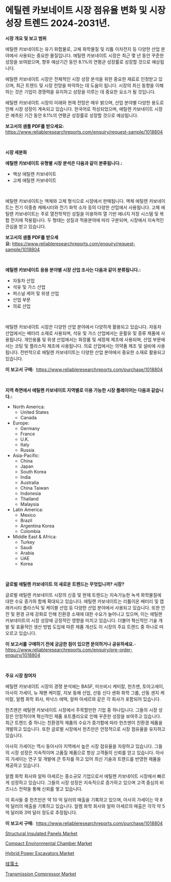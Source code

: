 <p><h1>에틸렌 카보네이트 시장 점유율 변화 및 시장 성장 트렌드 2024-2031년.</h1></p><p><strong>시장 개요 및 보고 범위</strong></p>
<p><p>에틸렌 카보네이트는 유기 화합물로, 고체 화학물질 및 리튬 이차전지 등 다양한 산업 분야에서 사용되는 중요한 물질입니다. 에틸렌 카보네이트 시장은 최근 몇 년 동안 꾸준한 성장을 보여왔으며, 향후 예상기간 동안 8.1%의 연평균 성장률로 성장할 것으로 예상됩니다. </p><p>에틸렌 카보네이트 시장은 전체적인 시장 성장 분석을 위한 중요한 재료로 인정받고 있으며, 최근 트렌드 및 시장 전망을 파악하는 데 도움이 됩니다. 시장의 최신 동향을 이해하는 것은 기업이 경쟁력을 유지하고 성장을 이루는 데 중요한 요소가 될 것입니다.</p><p>에틸렌 카보네이트 시장의 미래와 현재 전망은 매우 밝으며, 산업 분야별 다양한 용도로 인해 시장 성장이 계속되고 있습니다. 한국어로 작성되었으며, 에틸렌 카보네이트 시장은 예측된 기간 동안 8.1%의 연평균 성장률로 성장할 것으로 예상됩니다.</p></p>
<p><strong>보고서의 샘플 PDF를 받으세요:</strong> <a href="https://www.reliableresearchreports.com/enquiry/request-sample/1018804">https://www.reliableresearchreports.com/enquiry/request-sample/1018804</a></p>
<p>&nbsp;</p>
<p><strong>시장 세분화</strong></p>
<p><strong>에틸렌 카보네이트 유형별 시장 분석은 다음과 같이 분류됩니다.:</strong></p>
<p><ul><li>액상 에틸렌 카보네이트</li><li>고체 에틸렌 카보네이트</li></ul></p>
<p>&nbsp;</p>
<p><p>에틸렌 카보네이트는 액체와 고체 형식으로 시장에서 판매됩니다. 액체 에틸렌 카보네이트는 전기 이중층 캐패시터와 전기 화학 소자 등의 다양한 산업에서 사용됩니다. 고체 에틸렌 카보네이트는 주로 열전학적인 성질을 이용하여 열 기반 에너지 저장 시스템 및 복합 전지에 적용됩니다. 두 형태는 성질과 적용분야에 따라 구분되며, 시장에서 지속적인 관심을 받고 있습니다.</p></p>
<p><strong>보고서의 샘플 PDF를 받으세요:</strong>&nbsp;<a href="https://www.reliableresearchreports.com/enquiry/request-sample/1018804">https://www.reliableresearchreports.com/enquiry/request-sample/1018804</a></p>
<p>&nbsp;</p>
<p><strong> 에틸렌 카보네이트 응용 분야별 시장 산업 조사는 다음과 같이 분류됩니다.:</strong></p>
<p><ul><li>자동차 산업</li><li>석유 및 가스 산업</li><li>퍼스널 케어 및 위생 산업</li><li>산업 부문</li><li>의료 산업</li></ul></p>
<p>&nbsp;</p>
<p><p>에틸렌 카보네이트 시장은 다양한 산업 분야에서 다양하게 활용되고 있습니다. 자동차 산업에서는 배터리 소재로 사용되며, 석유 및 가스 산업에서는 윤활유 및 증류 제품에 사용됩니다. 개인용품 및 위생 산업에서는 화장품 및 세정제 제조에 사용되며, 산업 부문에서는 코팅 및 플라스틱 제조에 사용됩니다. 의료 산업에서는 의약품 제조 및 설비에 사용됩니다. 전반적으로 에틸렌 카보네이트는 다양한 산업 분야에서 중요한 소재로 활용되고 있습니다.</p></p>
<p><strong>이 보고서 구매:</strong>&nbsp; <a href="https://www.reliableresearchreports.com/purchase/1018804">https://www.reliableresearchreports.com/purchase/1018804</a></p>
<p>&nbsp;</p>
<p><strong>지역 측면에서 에틸렌 카보네이트 지역별로 이용 가능한 시장 플레이어는 다음과 같습니다.:</strong></p>
<p><ul>
    <li>
        North America:
        <ul>
            <li>United States</li>
            <li>Canada</li>
        </ul>
    </li>
    <li>
        Europe:
        <ul>
            <li>Germany</li>
            <li>France</li>
            <li>U.K.</li>
            <li>Italy</li>
            <li>Russia</li>
        </ul>
    </li>
    <li>
        Asia-Pacific:
        <ul>
            <li>China</li>
            <li>Japan</li>
            <li>South Korea</li>
            <li>India</li>
            <li>Australia</li>
            <li>China Taiwan</li>
            <li>Indonesia</li>
            <li>Thailand</li>
            <li>Malaysia</li>
        </ul>
    </li>
    <li>
        Latin America:
        <ul>
            <li>Mexico</li>
            <li>Brazil</li>
            <li>Argentina Korea</li>
            <li>Colombia</li>
        </ul>
    </li>
    <li>
        Middle East & Africa:
        <ul>
            <li>Turkey</li>
            <li>Saudi</li>
            <li>Arabia</li>
            <li>UAE</li>
            <li>Korea</li>
        </ul>
    </li>
    </ul></p>
<p>&nbsp;</p>
<p><strong>글로벌 에틸렌 카보네이트 의 새로운 트렌드는 무엇입니까? 시장?</strong></p>
<p><p>글로벌 에틸렌 카보네이트 시장의 신흥 및 현재 트렌드는 지속가능한 녹색 화학물질에 대한 수요 증가와 함께 확대되고 있습니다. 에틸렌 카보네이트는 리튬이온 배터리 및 캡 래카시티 플라스틱 및 케이블 산업 등 다양한 산업 분야에서 사용되고 있습니다. 또한 안전 및 환경 규제 강화로 인해 친환경 소재에 대한 수요가 늘어나고 있으며, 이는 에틸렌 카보네이트의 시장 성장에 긍정적인 영향을 미치고 있습니다. 더불어 혁신적인 기술 개발 및 효율적인 생산 방법 도입에 따른 제품 개선도 이 시장의 주요 트렌드 중 하나로 떠오르고 있습니다.</p></p>
<p><strong>이 보고서를 구매하기 전에 궁금한 점이 있으면 문의하거나 공유하세요.</strong>- <a href="https://www.reliableresearchreports.com/enquiry/pre-order-enquiry/1018804">https://www.reliableresearchreports.com/enquiry/pre-order-enquiry/1018804</a></p>
<p>&nbsp;</p>
<p><strong>주요 시장 참여자</strong></p>
<p><p>에틸렌 카보네이트 시장의 경쟁 분석에는 BASF, 미쓰비시 케미칼, 헌츠맨, 토아고세이, 아사히 가세이, 뉴 재팬 케미칼, 지보 동해 산업, 산동 신다 셴화 화학 그룹, 산동 센지 케미칼, 알켐 화학 회사, 파낙스 에텍, 알파 아세르와 같은 각 회사가 포함되어 있습니다. </p><p>헌츠맨은 에틸렌 카보네이트 시장에서 주목할만한 기업 중 하나입니다. 그들의 시장 성장은 안정적이며 혁신적인 제품 포트폴리오로 인해 꾸준한 성장을 보여주고 있습니다. 최근 트렌드 중 하나는 친환경적 제품의 수요가 증가함에 따라 헌츠맨이 친환경 제품을 개발하고 있습니다. 또한 글로벌 시장에서 헌츠만은 안정적으로 시장 점유율을 유지하고 있습니다.</p><p>아사히 가세이는 역시 동아시아 지역에서 높은 시장 점유율을 자랑하고 있습니다. 그들의 시장 성장은 지속적이며 고품질 제품으로 항상 고객들의 신뢰를 얻고 있습니다. 아사히 가세이는 연구 및 개발에 큰 투자를 하고 있어 최신 기술과 트렌드를 반영한 제품을 제공하고 있습니다.</p><p>알켐 화학 회사와 알파 아세르는 중소규모 기업으로서 에틸렌 카보네이트 시장에서 빠르게 성장하고 있습니다. 그들의 시장 성장은 지속적으로 증가하고 있으며 고객 중심의 비즈니스 전략을 통해 신뢰를 쌓고 있습니다.</p><p>이 회사들 중 헌츠만은 약 10 억 달러의 매출을 기록하고 있으며, 아사히 가세이는 약 8 억 달러의 매출을 기록하고 있습니다. 알켐 화학 회사와 알파 아세르의 매출은 각각 약 5억 달러와 3억 달러 정도로 추정됩니다.</p></p>
<p><strong>이 보고서 구매:</strong>&nbsp;&nbsp;<a href="https://www.reliableresearchreports.com/purchase/1018804">https://www.reliableresearchreports.com/purchase/1018804</a></p>
<p><p><a href="https://github.com/indrystar/Market-Research-Report-List-2/blob/main/structural-insulated-panels-market.md">Structural Insulated Panels Market</a></p><p><a href="https://view.publitas.com/reportprime-1/compact-environmental-chamber-market-analysis-and-market-size-global-industry-overview-market-segmentation-and-forecast-2023-to-2030/">Compact Environmental Chamber Market</a></p><p><a href="https://cedar-agate-3da.notion.site/Hybrid-Power-Excavators-Market-Offer-Valuable-Insights-into-Market-Size-Market-Share-Market-Trends-4259308a1ca54388a533a1d11e7dd18e">Hybrid Power Excavators Market</a></p><p><a href="https://github.com/xtkhtofdt934839/Market-Research-Report-List-1/blob/main/1874989189439.md">珪藻土</a></p><p><a href="https://copper-carbon-84f.notion.site/Transmission-Compressor-Market-Size-Share-Trends-Analysis-Report-By-Material-By-Type-By-End-use-0c293ba7eb044c15a46c8ab372433735">Transmission Compressor Market</a></p></p>
